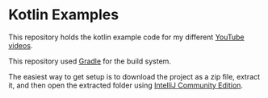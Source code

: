 # Kotlin Examples

This repository holds the kotlin example code for my different [YouTube videos](https://www.youtube.com/@thatprogrammerguy/featured).

This repository used [Gradle](https://gradle.org/) for the build system.

The easiest way to get setup is to download the project as a zip file, extract it, and then open the extracted folder using [IntelliJ Community Edition](https://www.jetbrains.com/idea/download/).

